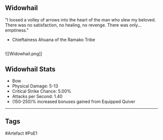 ## Widowhail
"I loosed a volley of arrows into the heart of the man
who slew my beloved. There was no satisfaction, no
healing, no revenge. There was only... emptiness."
- Chieftainess Ahuana of the Ramako Tribe
##
![[Widowhail.png]]
## Widowhail Stats
- Bow
- Physical Damage: 5-13
- Critical Strike Chance: 5.00%
- Attacks per Second: 1.40
- (150-250)% increased bonuses gained from Equipped Quiver


---
## Tags
#Artefact
#PoE1